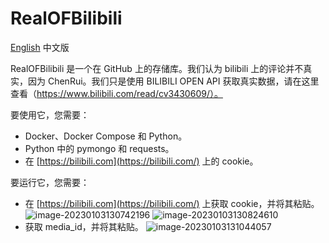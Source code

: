 # RealOFBilibili

[English](./README_en.md) 中文版

RealOFBilibili 是一个在 GitHub 上的存储库。我们认为 bilibili 上的评论并不真实，因为 ChenRui。我们只是使用 BILIBILI OPEN API 获取真实数据，请在这里查看（https://www.bilibili.com/read/cv3430609/）。

要使用它，您需要：

- Docker、Docker Compose 和 Python。
- Python 中的 pymongo 和 requests。
- 在 [https://bilibili.com](https://bilibili.com/) 上的 cookie。

要运行它，您需要：

- 在 [https://bilibili.com](https://bilibili.com/) 上获取 cookie，并将其粘贴。
![image-20230103130742196](https://global-image-bed-1302614822.cos.ap-nanjing.myqcloud.com/imagesimage-20230103130742196.png)
![image-20230103130824610](https://global-image-bed-1302614822.cos.ap-nanjing.myqcloud.com/imagesimage-20230103130824610.png)
- 获取 media_id，并将其粘贴。
![image-20230103131044057](https://global-image-bed-1302614822.cos.ap-nanjing.myqcloud.com/imagesimage-20230103131044057.png)
